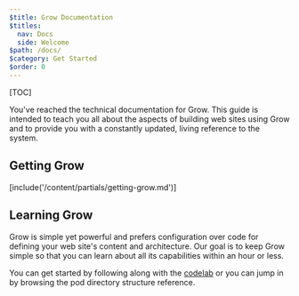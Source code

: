 ```yaml
---
$title: Grow Documentation
$titles:
  nav: Docs
  side: Welcome
$path: /docs/
$category: Get Started
$order: 0
---
```

[TOC]

You've reached the technical documentation for Grow. This guide is intended to teach you all about the aspects of building web sites using Grow and to provide you with a constantly updated, living reference to the system.

## Getting Grow

[include('/content/partials/getting-grow.md')]

## Learning Grow

Grow is simple yet powerful and prefers configuration over code for defining your web site's content and architecture. Our goal is to keep Grow simple so that you can learn about all its capabilities within an hour or less.

You can get started by following along with the [codelab](https://grow.io/start/) or you can jump in by browsing the pod directory structure reference.
